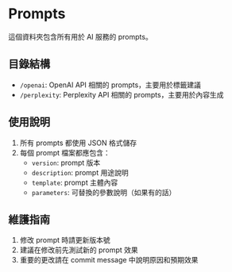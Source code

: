 # Prompts

這個資料夾包含所有用於 AI 服務的 prompts。

## 目錄結構
- `/openai`: OpenAI API 相關的 prompts，主要用於標籤建議
- `/perplexity`: Perplexity API 相關的 prompts，主要用於內容生成

## 使用說明
1. 所有 prompts 都使用 JSON 格式儲存
2. 每個 prompt 檔案都應包含：
   - `version`: prompt 版本
   - `description`: prompt 用途說明
   - `template`: prompt 主體內容
   - `parameters`: 可替換的參數說明（如果有的話）

## 維護指南
1. 修改 prompt 時請更新版本號
2. 建議在修改前先測試新的 prompt 效果
3. 重要的更改請在 commit message 中說明原因和預期效果

